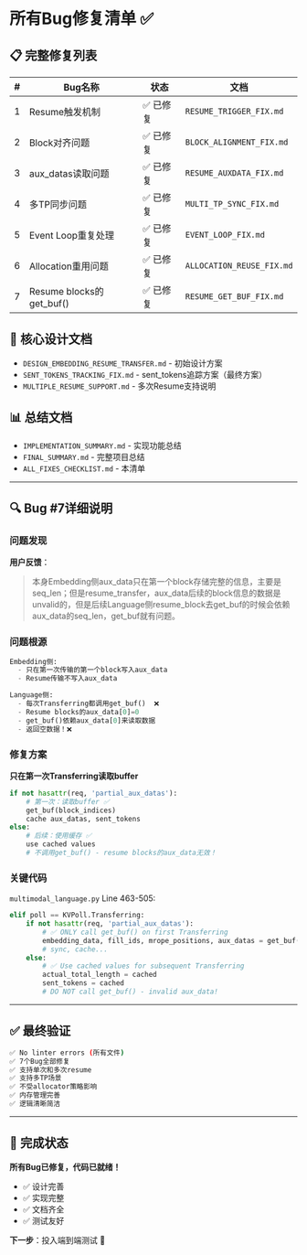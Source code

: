 # 所有Bug修复清单 ✅

## 📋 完整修复列表

| # | Bug名称 | 状态 | 文档 |
|---|---------|------|------|
| 1 | Resume触发机制 | ✅ 已修复 | `RESUME_TRIGGER_FIX.md` |
| 2 | Block对齐问题 | ✅ 已修复 | `BLOCK_ALIGNMENT_FIX.md` |
| 3 | aux_datas读取问题 | ✅ 已修复 | `RESUME_AUXDATA_FIX.md` |
| 4 | 多TP同步问题 | ✅ 已修复 | `MULTI_TP_SYNC_FIX.md` |
| 5 | Event Loop重复处理 | ✅ 已修复 | `EVENT_LOOP_FIX.md` |
| 6 | Allocation重用问题 | ✅ 已修复 | `ALLOCATION_REUSE_FIX.md` |
| 7 | Resume blocks的get_buf() | ✅ 已修复 | `RESUME_GET_BUF_FIX.md` |

## 🎯 核心设计文档

- `DESIGN_EMBEDDING_RESUME_TRANSFER.md` - 初始设计方案
- `SENT_TOKENS_TRACKING_FIX.md` - sent_tokens追踪方案（最终方案）
- `MULTIPLE_RESUME_SUPPORT.md` - 多次Resume支持说明

## 📊 总结文档

- `IMPLEMENTATION_SUMMARY.md` - 实现功能总结
- `FINAL_SUMMARY.md` - 完整项目总结
- `ALL_FIXES_CHECKLIST.md` - 本清单

---

## 🔍 Bug #7详细说明

### 问题发现

**用户反馈**：
> 本身Embedding侧aux_data只在第一个block存储完整的信息，主要是seq_len；但是resume_transfer，aux_data后续的block信息的数据是unvalid的，但是后续Language侧resume_block去get_buf的时候会依赖aux_data的seq_len，get_buf就有问题。

### 问题根源

```python
Embedding侧:
  - 只在第一次传输的第一个block写入aux_data
  - Resume传输不写入aux_data

Language侧:
  - 每次Transferring都调用get_buf()  ❌
  - Resume blocks的aux_data[0]=0
  - get_buf()依赖aux_data[0]来读取数据
  - 返回空数据！❌
```

### 修复方案

**只在第一次Transferring读取buffer**

```python
if not hasattr(req, 'partial_aux_datas'):
    # 第一次：读取buffer ✅
    get_buf(block_indices)
    cache aux_datas, sent_tokens
else:
    # 后续：使用缓存 ✅
    use cached values
    # 不调用get_buf() - resume blocks的aux_data无效！
```

### 关键代码

`multimodal_language.py` Line 463-505:

```python
elif poll == KVPoll.Transferring:
    if not hasattr(req, 'partial_aux_datas'):
        # ✅ ONLY call get_buf() on first Transferring
        embedding_data, fill_ids, mrope_positions, aux_datas = get_buf(...)
        # sync, cache...
    else:
        # ✅ Use cached values for subsequent Transferring
        actual_total_length = cached
        sent_tokens = cached
        # DO NOT call get_buf() - invalid aux_data!
```

---

## ✅ 最终验证

```bash
✅ No linter errors (所有文件)
✅ 7个Bug全部修复
✅ 支持单次和多次resume
✅ 支持多TP场景
✅ 不受allocator策略影响
✅ 内存管理完善
✅ 逻辑清晰简洁
```

---

## 🎉 完成状态

**所有Bug已修复，代码已就绪！**

- ✅ 设计完善
- ✅ 实现完整
- ✅ 文档齐全
- ✅ 测试友好

**下一步**：投入端到端测试 🚀

